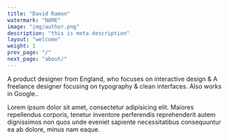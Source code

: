 ```yaml
---
title: "David Ramon"
watermark: "NAME"
image: "img/author.png"
description: "this is meta description"
layout: "welcome"
weight: 1
prev_page: "/"
next_page: "about/"
---
```


A product designer from England, who focuses on interactive design & A freelance designer focusing on typography & clean interfaces. Also works in Google..

Lorem ipsum dolor sit amet, consectetur adipisicing elit. Maiores repellendus corporis, tenetur inventore perferendis reprehenderit autem dignissimos non quos unde eveniet sapiente necessitatibus consequuntur ea ab dolore, minus nam eaque.